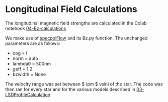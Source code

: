 # Longitudinal Field Calculations

The longitudinal magnetic field strengths are calculated in the Colab notebook [04-Bz-calculations](https://github.com/veropetit/BeStarsMiMeS/blob/master/04-Bz-calculations/04-Bz-calculations.ipynb)

We make use of [specpolFlow](https://github.com/folsomcp/specpolFlow) and its Bz.py function. The unchanged parameters are as follows:

* cog = I
* norm = auto
* lambda0 = 500nm
* geff = 1.2
* bzwidth = None

The velocity range was set between $ \pm $ vsini of the star. The code was then ran for every star and for the various models described in [03-LSDProfileCalculation](https://github.com/veropetit/BeStarsMiMeS/blob/master/03-LSDProfileCalculation.md)
 

